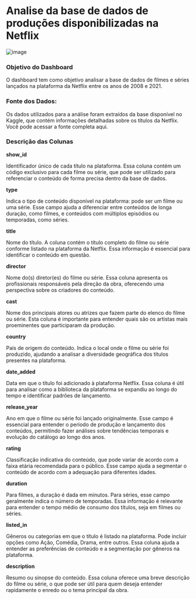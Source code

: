 # Analise da base de dados de produções disponibilizadas na Netflix

![image](https://github.com/user-attachments/assets/b459d293-3ee0-4e3f-ba8b-0d61fc66ef2c)

 
### Objetivo do Dashboard 

O dashboard tem como objetivo analisar a base de dados de filmes e séries lançados na plataforma da Netflix entre os anos de 2008 e 2021.

### Fonte dos Dados:

Os dados utilizados para a análise foram extraídos da base disponível no Kaggle, que contém informações detalhadas sobre os títulos da Netflix. Você pode acessar a fonte completa aqui.

### Descrição das Colunas
<strong> show_id </strong>
<p>Identificador único de cada título na plataforma. Essa coluna contém um código exclusivo para cada filme ou série, que pode ser utilizado para referenciar o conteúdo de forma precisa dentro da base de dados.</p>

<strong> type </strong>
<p> Indica o tipo de conteúdo disponível na plataforma: pode ser um filme ou uma série. Esse campo ajuda a diferenciar entre conteúdos de longa duração, como filmes, e conteúdos com múltiplos episódios ou temporadas, como séries. </p>

<strong> title </strong>
<p>Nome do título. A coluna contém o título completo do filme ou série conforme listado na plataforma da Netflix. Essa informação é essencial para identificar o conteúdo em questão.
</p>
<strong> director </strong>
<p>Nome do(s) diretor(es) do filme ou série. Essa coluna apresenta os profissionais responsáveis pela direção da obra, oferecendo uma perspectiva sobre os criadores do conteúdo.
</p>
<strong> cast </strong>
<p>Nome dos principais atores ou atrizes que fazem parte do elenco do filme ou série. Esta coluna é importante para entender quais são os artistas mais proeminentes que participaram da produção. </p>

<strong> country </strong>
<p>País de origem do conteúdo. Indica o local onde o filme ou série foi produzido, ajudando a analisar a diversidade geográfica dos títulos presentes na plataforma.</p>

<strong> date_added </strong>
<p>Data em que o título foi adicionado à plataforma Netflix. Essa coluna é útil para analisar como a biblioteca da plataforma se expandiu ao longo do tempo e identificar padrões de lançamento.</p>

<strong> release_year </strong>
<p>Ano em que o filme ou série foi lançado originalmente. Esse campo é essencial para entender o período de produção e lançamento dos conteúdos, permitindo fazer análises sobre tendências temporais e evolução do catálogo ao longo dos anos.</p>

<strong> rating </strong>
<p>Classificação indicativa do conteúdo, que pode variar de acordo com a faixa etária recomendada para o público. Esse campo ajuda a segmentar o conteúdo de acordo com a adequação para diferentes idades.</p>

<strong> duration </strong>
<p>Para filmes, a duração é dada em minutos. Para séries, esse campo geralmente indica o número de temporadas. Essa informação é relevante para entender o tempo médio de consumo dos títulos, seja em filmes ou séries.</p>

<strong> listed_in </strong>
<p>Gêneros ou categorias em que o título é listado na plataforma. Pode incluir opções como Ação, Comédia, Drama, entre outros. Essa coluna ajuda a entender as preferências de conteúdo e a segmentação por gêneros na plataforma.</p>

<strong>description</strong>
<p>Resumo ou sinopse do conteúdo. Essa coluna oferece uma breve descrição do filme ou série, o que pode ser útil para quem deseja entender rapidamente o enredo ou o tema principal da obra.</p>
